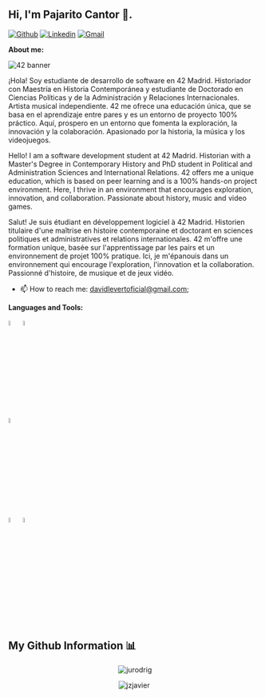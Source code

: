 ## Hi, I'm Pajarito Cantor 👋.

<!-- Badges
Use this website to generate badges: https://shields.io/
-->

[![Github](https://img.shields.io/badge/-Github-000?style=flat&logo=Github&logoColor=white)](https://github.com/PajaritoCantor)
[![Linkedin](https://img.shields.io/badge/-LinkedIn-blue?style=flat&logo=Linkedin&logoColor=white)](https://es.linkedin.com/in/juan-david-rodr%C3%ADguez-laverde-851317242)
[![Gmail](https://img.shields.io/badge/-Gmail-c14438?style=flat&logo=Gmail&logoColor=white)](mailto:javierjuarezarruk@gmail.com)
&nbsp;

**About me:**
<!-- Any image aligned to the right. Beware the width -->

![42 banner](https://github.com/JZJavier/JZJavier/assets/76801285/04ca5675-b9fe-4f8f-a5f2-514786492c31)

¡Hola! Soy estudiante de desarrollo de software en 42 Madrid. Historiador con Maestría en Historia Contemporánea y estudiante de Doctorado en Ciencias Políticas y de la Administración y Relaciones Internacionales. Artista musical independiente. 
42 me ofrece una educación única, que se basa en el aprendizaje entre pares y es un entorno de proyecto 100% práctico. 
Aquí, prospero en un entorno que fomenta la exploración, la innovación y la colaboración. Apasionado por la historia, la música y los videojuegos.

Hello! I am a software development student at 42 Madrid. Historian with a Master's Degree in Contemporary History and PhD student in Political and Administration Sciences and International Relations.
42 offers me a unique education, which is based on peer learning and is a 100% hands-on project environment. Here, I thrive in an environment that encourages exploration, innovation, and collaboration. 
Passionate about history, music and video games.

Salut! Je suis étudiant en développement logiciel à 42 Madrid. Historien titulaire d'une maîtrise en histoire contemporaine et doctorant en sciences politiques et administratives et relations internationales.
42 m'offre une formation unique, basée sur l'apprentissage par les pairs et un environnement de projet 100% pratique. Ici, je m'épanouis dans un environnement qui encourage l'exploration, l'innovation et la collaboration.
Passionné d'histoire, de musique et de jeux vidéo.
- 📫 How to reach me: davidlevertoficial@gmail.com;

**Languages and Tools:** 


  <!-- Languages and tools. 
  https://simpleicons.org/
  -->
  <code><img width="5%" src="https://unpkg.com/simple-icons@v11/icons/c.svg"></code>
  <code><img width="5%" src="https://unpkg.com/simple-icons@v11/icons/gnubash.svg"></code>
  <br />
  <code><img width="5%" src="https://unpkg.com/simple-icons@v11/icons/git.svg"></code>
  <br />
  <code><img width="5%" src="https://unpkg.com/simple-icons@v11/icons/vim.svg"></code>
  <code><img width="5%" src="https://unpkg.com/simple-icons@v11/icons/visualstudiocode.svg"></code>
  <br />
  <br />
</p>

## My Github Information 📊

<p align="center">&nbsp;<img align="center" src="https://github-readme-stats.vercel.app/api?username=jurodrig&show_icons=true&locale=en" alt="jurodrig" /></p>

<p align="center"><img align="center" src="https://github-readme-streak-stats.herokuapp.com/?user=jurodrig&" alt="jzjavier" /></p>
